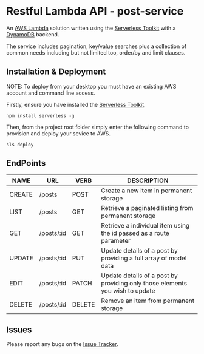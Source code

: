 # Restful Lambda API - post-service

An [AWS Lambda](https://aws.amazon.com/lambda/) solution written using the [Serverless Toolkit](http://serverless.com) with a [DynamoDB](https://aws.amazon.com/dynamodb) backend.

The service includes pagination, key/value searches plus a collection of common needs including but not limited too, order/by and limit clauses.

## Installation & Deployment 

NOTE: To deploy from your desktop you must have an existing AWS account and command line access.

Firstly, ensure you have installed the [Serverless Toolkit](http://serverless.com).

    npm install serverless -g

Then, from the project root folder simply enter the following command to provision and deploy your sevice to AWS.

    sls deploy

## EndPoints

NAME | URL | VERB | DESCRIPTION
---- | --- | ---- | -----------
CREATE | /posts | POST | Create a new item in permanent storage
LIST | /posts | GET | Retrieve a paginated listing from permanent storage
GET | /posts/:id | GET | Retrieve a individual item using the id passed as a route parameter
UPDATE | /posts/:id | PUT | Update details of a post by providing a full array of model data
EDIT | /posts/:id | PATCH | Update details of a post by providing only those elements you wish to update
DELETE | /posts/:id | DELETE | Remove an item from permanent storage

## Issues
Please report any bugs on the [Issue Tracker](https://github.com/jacksoncharles/post-service/issues).